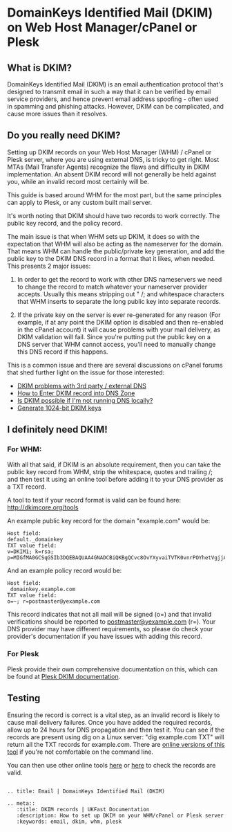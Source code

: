 # DomainKeys Identified Mail (DKIM) on Web Host Manager/cPanel or Plesk

## What is DKIM?

DomainKeys Identified Mail (DKIM) is an email authentication protocol that's designed to transmit email in such a way that it can be verified by email service providers, and hence prevent email address spoofing - often used in spamming and phishing attacks.  However, DKIM can be complicated, and cause more issues than it resolves.

## Do you really need DKIM?

Setting up DKIM records on your Web Host Manager (WHM) / cPanel or Plesk server, where you are using external DNS, is tricky to get right.  Most MTAs (Mail Transfer Agents) recognize the flaws and difficulty in DKIM implementation. An absent DKIM record will not generally be held against you, while an invalid record most certainly will be.

This guide is based around WHM for the most part, but the same principles can apply to Plesk, or any custom built mail server.

It's worth noting that DKIM should have two records to work correctly. The public key record, and the policy record.

The main issue is that when WHM sets up DKIM, it does so with the expectation that WHM will also be acting as the nameserver for the domain. That means WHM can handle the public/private key generation, and add the public key to the DKIM DNS record in a format that it likes, when needed. This presents 2 major issues:

1) In order to get the record to work with other DNS nameservers we need to change the record to match whatever your nameserver provider accepts. Usually this means stripping out " /; and whitespace characters that WHM inserts to separate the long public key into separate records.

2) If the private key on the server is ever re-generated for any reason (For example, if at any point the DKIM option is disabled and then re-enabled in the cPanel account) it will cause problems with your mail delivery, as DKIM validation will fail. Since you're putting put the public key on a DNS server that WHM cannot access, you'll need to manually change this DNS record if this happens.

This is a common issue and there are several discussions on cPanel forums that shed further light on the issue for those interested:
- [DKIM problems with 3rd party / external DNS](https://forums.cpanel.net/threads/dkim-problems-with-3rd-party-external-dns.267001/)
- [How to Enter DKIM record into DNS Zone](https://forums.cpanel.net/threads/how-to-enter-dkim-record-into-dns-zone.528201/)
- [Is DKIM possible if I'm not running DNS locally?](https://forums.cpanel.net/threads/is-dkim-possible-if-im-not-running-dns-locally.595303/)
- [Generate 1024-bit DKIM keys](https://forums.cpanel.net/threads/generate-1024-bit-dkim-keys.542411/)

## I definitely need DKIM!

### For WHM:

With all that said, if DKIM is an absolute requirement, then you can take the public key record from WHM, strip the whitespace, quotes and trailing /; and then test it using an online tool before adding it to your DNS provider as a TXT record.

A tool to test if your record format is valid can be found here: http://dkimcore.org/tools

An example public key record for the domain "example.com" would be:
```
Host field:
default._domainkey
TXT value field:
v=DKIM1; k=rsa; p=MIGfMA0GCSqGSIb3DQEBAQUAA4GNADCBiQKBgQCvc8OvYXyvaiTVTK0vnrPOYhetVgjjAzVMl6GI186o8hCR13/7ZMMhAz3wmADBxW00Xb6S8Z3miqLTBz79ze+N/TvtiupeQHIVH4do+sxWRVfWicWzaVrmKUSOKPk3QhtouRVfpBKOfIQArP07/7/ITC4ZWtHCPq4+l1lPBvvVFQIDAQAB
```
And an example policy record would be:
```
Host field:
_domainkey.example.com
TXT value field:
o=~; r=postmaster@yexample.com
```
This record indicates that not all mail will be signed (o=) and that invalid verifications should be reported to postmaster@yexample.com (r=).
Your DNS provider may have different requirements, so please do check your provider's documentation if you have issues with adding this record.

### For Plesk

Plesk provide their own comprehensive documentation on this, which can be found at [Plesk DKIM documentation](https://docs.plesk.com/en-US/onyx/administrator-guide/mail/antispam-tools/dkim-spf-and-dmarc-protection.59433/#o78133).

## Testing

Ensuring the record is correct is a vital step, as an invalid record is likely to cause mail delivery failures. Once you have added the required records, allow up to 24 hours for DNS propagation and then test it. You can see if the records are present using dig on a Linux server: "dig example.com TXT" will return all the TXT records for example.com. There are [online versions of this tool](https://toolbox.googleapps.com/apps/dig/) if you're not comfortable on the command line.

You can then use other online tools [here](http://dkimcore.org/tools/) or [here](https://www.mail-tester.com/spf-dkim-check) to check the records are valid.

```eval_rst

.. title: Email | DomainKeys Identified Mail (DKIM)

.. meta::
   :title: DKIM records | UKFast Documentation
   :description: How to set up DKIM on your WHM/cPanel or Plesk server
   :keywords: email, dkim, whm, plesk
